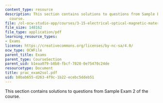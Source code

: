 ```yaml
---
content_type: resource
description: This section contains solutions to questions from Sample Exam 2 of the
  course.
file: /ol-ocw-studio-app/courses/3-15-electrical-optical-magnetic-materials-and-devices-fall-2006/b8bab655d2634f9c1b22ecebc5ddeb51_prac_exam2sol.pdf
file_size: 148162
file_type: application/pdf
learning_resource_types:
- Exams
license: https://creativecommons.org/licenses/by-nc-sa/4.0/
ocw_type: OCWFile
parent_title: Exams
parent_type: CourseSection
parent_uid: b1eaa079-b8b8-fbcf-7828-0e75470c24de
resourcetype: Document
title: prac_exam2sol.pdf
uid: b8bab655-d263-4f9c-1b22-ecebc5ddeb51
---
```

This section contains solutions to questions from Sample Exam 2 of the course.